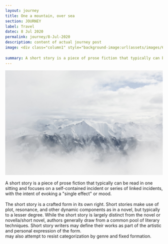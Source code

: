 ```yaml
---
layout: journey
title: One a mountain, over sea
section: JOURNEY
label: Travel
datec: 8 Jul 2020
permalink: journey/8-Jul-2020
descriptiom: content of actual journey post
image: <div class="column1" style="background-image:url(assets/images/65.jpg);">{{post.image}}</div>

summary: A short story is a piece of prose fiction that typically can be read in one sitting and focuses on a self-contained incident or series of linked incidents, with the intent of evoking a "single effect" or mood.
---
```

  <img src="../assets/images/65.jpg" class="journ-pic">

 <p> A short story is a piece of prose fiction that typically can be read in one sitting and focuses on a self-contained incident or series of linked incidents, with the intent of evoking a "single effect" or mood.<br><br>
  The short story is a crafted form in its own right. Short stories make use of plot, resonance, and other dynamic components as in a novel, but typically to a lesser degree. While the short story is largely distinct from the novel or novella/short novel, authors generally draw from a common pool of literary techniques.
  Short story writers may define their works as part of the artistic and personal expression of the form. <br> may also attempt to resist categorization by genre and fixed formation.
  </p>

